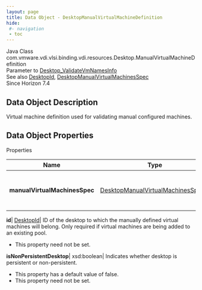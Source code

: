 ```yaml
---
layout: page
title: Data Object - DesktopManualVirtualMachineDefinition
hide:
 #- navigation
 - toc
---
```






Java Class
    com.vmware.vdi.vlsi.binding.vdi.resources.Desktop.ManualVirtualMachineDefinition  
Parameter to
     [Desktop_ValidateVmNamesInfo](vdi.resources.Desktop.md#validateVmNamesInfo)  
See also
     [DesktopId](vdi.entity.DesktopId.md), [DesktopManualVirtualMachinesSpec](vdi.resources.Desktop.ManualVirtualMachinesSpec.md)  
Since 
    Horizon 7.4

## Data Object Description 

Virtual machine definition used for validating manual configured machines. 

## Data Object Properties

Properties

Name |  Type |  Description   
---|---|---  
**manualVirtualMachinesSpec**| [DesktopManualVirtualMachinesSpec[]](vdi.resources.Desktop.ManualVirtualMachinesSpec.md)|  List of manually defined virtual machines   
  
**id**| [DesktopId](vdi.entity.DesktopId.md)|  ID of the desktop to which the manually defined virtual machines will belong. Only required if virtual machines are being added to an existing pool.   


* This property need not be set.

  
**isNonPersistentDesktop**|  xsd:boolean|  Indicates whether desktop is persistent or non-persistent.   


  * This property has a default value of false.
* This property need not be set.

  
  
  
   
  
  

